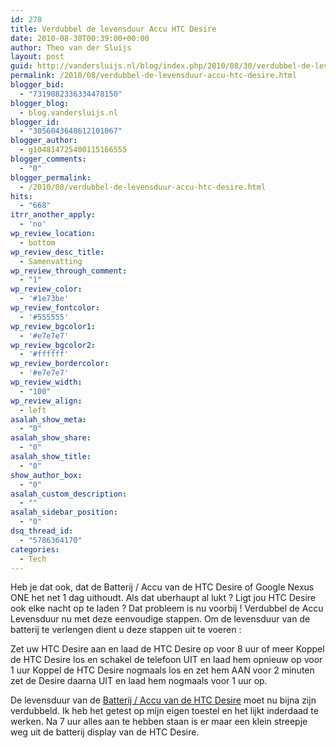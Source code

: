 ```yaml
---
id: 278
title: Verdubbel de levensduur Accu HTC Desire
date: 2010-08-30T00:39:00+00:00
author: Theo van der Sluijs
layout: post
guid: http://vandersluijs.nl/blog/index.php/2010/08/30/verdubbel-de-levensduur-accu-htc-desire/
permalink: /2010/08/verdubbel-de-levensduur-accu-htc-desire.html
blogger_bid:
  - "7319082336334478150"
blogger_blog:
  - blog.vandersluijs.nl
blogger_id:
  - "3056043648612101067"
blogger_author:
  - g104814725400115166555
blogger_comments:
  - "0"
blogger_permalink:
  - /2010/08/verdubbel-de-levensduur-accu-htc-desire.html
hits:
  - "668"
itrr_another_apply:
  - 'no'
wp_review_location:
  - bottom
wp_review_desc_title:
  - Samenvatting
wp_review_through_comment:
  - "1"
wp_review_color:
  - '#1e73be'
wp_review_fontcolor:
  - '#555555'
wp_review_bgcolor1:
  - '#e7e7e7'
wp_review_bgcolor2:
  - '#ffffff'
wp_review_bordercolor:
  - '#e7e7e7'
wp_review_width:
  - "100"
wp_review_align:
  - left
asalah_show_meta:
  - "0"
asalah_show_share:
  - "0"
asalah_show_title:
  - "0"
show_author_box:
  - "0"
asalah_custom_description:
  - ""
asalah_sidebar_position:
  - "0"
dsq_thread_id:
  - "5786364170"
categories:
  - Tech
---
```

Heb je dat ook, dat de Batterij / Accu van de HTC Desire of Google Nexus ONE het net 1 dag uithoudt. Als dat uberhaupt al lukt ? Ligt jou HTC Desire ook elke nacht op te laden ? Dat probleem is nu voorbij ! Verdubbel de Accu Levensduur nu met deze eenvoudige stappen. Om de levensduur van de batterij te verlengen dient u deze stappen uit te voeren :

Zet uw HTC Desire aan en laad de HTC Desire op voor 8 uur of meer Koppel de HTC Desire los en schakel de telefoon UIT en laad hem opnieuw op voor 1 uur Koppel de HTC Desire nogmaals los en zet hem AAN voor 2 minuten zet de Desire daarna UIT en laad hem nogmaals voor 1 uur op.

De levensduur van de [Batterij / Accu van de HTC Desire](https://www.gsmbatterij.nl/batterijen/htc/htc-desire/htc-desire-batterij-origineel-35h00132-00m.html) moet nu bijna zijn verdubbeld. Ik heb het getest op mijn eigen toestel en het lijkt inderdaad te werken. Na 7 uur alles aan te hebben staan is er maar een klein streepje weg uit de batterij display van de HTC Desire.

&nbsp;